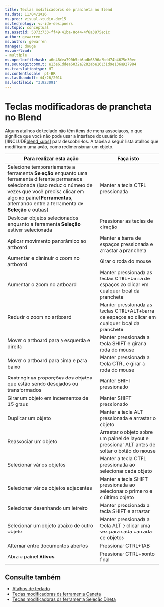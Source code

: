 ```yaml
---
title: Teclas modificadoras de prancheta no Blend
ms.date: 11/04/2016
ms.prod: visual-studio-dev15
ms.technology: vs-ide-designers
ms.topic: conceptual
ms.assetid: 50732733-ff49-41ba-8c44-4f6a3875ec1c
author: gewarren
ms.author: gewarren
manager: douge
ms.workload:
- multiple
ms.openlocfilehash: a6e48dea790b5cb3adb6396a2bdd74b4625e30ec
ms.sourcegitcommit: e13e61ddea6032a8282abe16131d9e136a927984
ms.translationtype: HT
ms.contentlocale: pt-BR
ms.lasthandoff: 04/26/2018
ms.locfileid: "31923091"
---
```

# <a name="artboard-modifier-keys-in-blend"></a>Teclas modificadoras de prancheta no Blend
Alguns atalhos de teclado não têm itens de menu associados, o que significa que você não pode usar a interface do usuário do [!INCLUDE[blend_subs](../debugger/includes/blend_subs_md.md)] para descobri-los. A tabela a seguir lista atalhos que modificam uma ação, como redimensionar um objeto.

|Para realizar esta ação|Faça isto|
|-----------------------|-------------|
|Selecione temporariamente a ferramenta **Seleção** enquanto uma ferramenta diferente permanece selecionada (isso reduz o número de vezes que você precisa clicar em algo no painel **Ferramentas**, alternando entre a ferramenta de **Seleção** e outras)|Manter a tecla CTRL pressionada|
|Deslocar objetos selecionados enquanto a ferramenta **Seleção** estiver selecionada|Pressionar as teclas de direção|
|Aplicar movimento panorâmico no artboard|Manter a barra de espaços pressionada e arrastar a prancheta|
|Aumentar e diminuir o zoom no artboard|Girar o roda do mouse|
|Aumentar o zoom no artboard|Manter pressionada as teclas CTRL+barra de espaços ao clicar em qualquer local da prancheta|
|Reduzir o zoom no artboard|Manter pressionada as teclas CTRL+ALT+barra de espaços ao clicar em qualquer local da prancheta|
|Mover o artboard para a esquerda e direita|Manter pressionada a tecla SHIFT e girar a roda do mouse|
|Mover o artboard para cima e para baixo|Manter pressionada a tecla CTRL e girar a roda do mouse|
|Restringir as proporções dos objetos que estão sendo desejados ou transformados|Manter SHIFT pressionado|
|Girar um objeto em incrementos de 15 graus|Manter SHIFT pressionado|
|Duplicar um objeto|Manter a tecla ALT pressionada e arrastar o objeto|
|Reassociar um objeto|Arrastar o objeto sobre um painel de layout e pressionar ALT antes de soltar o botão do mouse|
|Selecionar vários objetos|Manter a tecla CTRL pressionada ao selecionar cada objeto|
|Selecionar vários objetos adjacentes|Manter a tecla SHIFT pressionada ao selecionar o primeiro e o último objeto|
|Selecionar desenhando um letreiro|Manter pressionada a tecla SHIFT e arrastar|
|Selecionar um objeto abaixo de outro objeto|Manter pressionada a tecla ALT e clicar uma vez para cada camada de objetos|
|Alternar entre documentos abertos|Pressionar CTRL+TAB|
|Abra o painel **Ativos**|Pressionar CTRL+ponto final|

## <a name="see-also"></a>Consulte também

- [Atalhos de teclado](../designers/keyboard-shortcuts-in-blend.md)
- [Teclas modificadoras da ferramenta Caneta](../designers/pen-tool-modifier-keys-in-blend.md)
- [Teclas modificadoras da ferramenta Seleção Direta](../designers/direct-selection-tool-modifier-keys-in-blend.md)